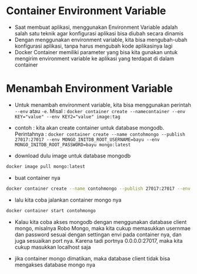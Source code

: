 # Container Environment Variable

- Saat membuat aplikasi, menggunakan Environment Variable adalah salah satu teknik agar konfigurasi aplikasi bisa diubah secara dinamis
- Dengan menggunakan environment variable, kita bisa mengubah-ubah konfigurasi aplikasi, tanpa harus mengubah kode aplikasinya lagi
- Docker Container memiliki parameter yang bisa kita gunakan untuk mengirim environment variable ke aplikasi yang terdapat di dalam container

# Menambah Environment Variable

- Untuk menambah environment variable, kita bisa menggunakan perintah `--env` atau `-e`. Misal : `docker container create --namecontainer --env KEY="value" --env KEY2="value" image:tag`
- contoh : kita akan create container untuk database mongodb. Perintahnya : `docker container create --name contohmongo --publish 27017:27017 --env MONGO_INITDB_ROOT_USERNAME=bayu --env MONGO_INITDB_ROOT_PASSWORD=bayu mongo:latest`

- download dulu image untuk database mongodb

```sh
docker image pull mongo:latest
```

- buat container nya

```sh
docker container create --name contohmongo --publish 27017:27017 --env MONGO_INITDB_ROOT_USERNAME=bayu --env MONGO_INITDB_ROOT_PASSWORD=bayu mongo:latest
```

- lalu kita coba jalankan container mongo nya

```sh
docker container start contohmongo
```

- Kalau kita coba akses mongodb dengan menggunakan database client mongo, misalnya Robo Mongo, maka kita cukup memasukkan usernmae dan password sesuai dengan settingan envi pada container nya, dan juga sesuaikan port nya. Karena tadi portnya 0.0.0.0:27017, maka kita cukup masukkan localhost saja

- jika container mongo dimatikan, maka database client tidak bisa mengakses database mongo nya
